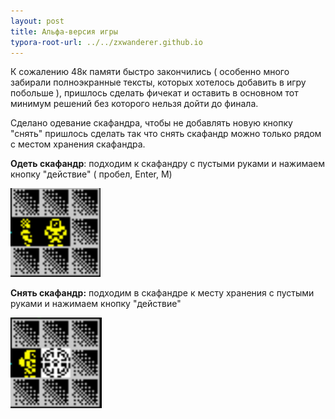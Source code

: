 ```yaml
---
layout: post
title: Альфа-версия игры
typora-root-url: ../../zxwanderer.github.io
---
```


К сожалению 48к памяти быстро закончились ( особенно много забирали полноэкранные тексты, которых хотелось добавить в игру побольше ), пришлось сделать фичекат и оставить в основном тот минимум решений без которого нельзя дойти до финала.

Сделано одевание скафандра, чтобы не добавлять новую кнопку "снять" пришлось сделать так что снять скафандр можно только рядом с местом хранения скафандра.

**Одеть скафандр**: подходим к скафандру с пустыми руками и нажимаем кнопку "действие" ( пробел, Enter, M)

![Одеть скафандр](/images/scaf_wear.png)



**Снять скафандр:** подходим в скафандре к месту хранения с пустыми руками и нажимаем кнопку "действие"

![Одеть скафандр](/images/scaf_unwear.png)
